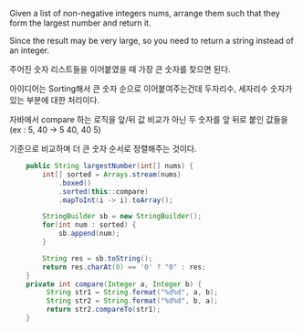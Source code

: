Given a list of non-negative integers nums, arrange them such that they form the largest number and return it.

Since the result may be very large, so you need to return a string instead of an integer.

주어진 숫자 리스트들을 이어붙였을 때 가장 큰 숫자를 찾으면 된다.

아이디어는 Sorting해서 큰 숫자 순으로 이어붙여주는건데 두자리수, 세자리수 숫자가 있는 부분에 대한 처리이다.



자바에서 compare 하는 로직을 앞/뒤 값 비교가 아닌 두 숫자를 앞 뒤로 붙인 값들을 (ex : 5, 40 -> 5 40, 40 5)

기준으로 비교하며 더 큰 숫자 순서로 정렬해주는 것이다.


```java
    public String largestNumber(int[] nums) {
        int[] sorted = Arrays.stream(nums)
            .boxed()
            .sorted(this::compare)
            .mapToInt(i -> i).toArray();

        StringBuilder sb = new StringBuilder();
        for(int num : sorted) {
            sb.append(num);
        }

        String res = sb.toString();
        return res.charAt(0) == '0' ? "0" : res;
    }
    private int compare(Integer a, Integer b) {
         String str1 = String.format("%d%d", a, b);
         String str2 = String.format("%d%d", b, a);
         return str2.compareTo(str1);
    }
```